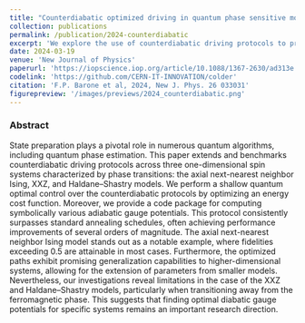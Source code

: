 ```yaml
---
title: "Counterdiabatic optimized driving in quantum phase sensitive models"
collection: publications
permalink: /publication/2024-counterdiabatic
excerpt: 'We explore the use of counterdiabatic driving protocols to prepare the ground state of three one-dimensional spin systems characterized by phase transitions.'
date: 2024-03-19
venue: 'New Journal of Physics'
paperurl: 'https://iopscience.iop.org/article/10.1088/1367-2630/ad313e'
codelink: 'https://github.com/CERN-IT-INNOVATION/colder'
citation: 'F.P. Barone et al, 2024, New J. Phys. 26 033031'
figurepreview: '/images/previews/2024_counterdiabatic.png'
---
```


### Abstract 

State preparation plays a pivotal role in numerous quantum algorithms, including quantum phase estimation. This paper extends and benchmarks counterdiabatic driving protocols across three one-dimensional spin systems characterized by phase transitions: the axial next-nearest neighbor Ising, XXZ, and Haldane–Shastry models. We perform a shallow quantum optimal control over the counterdiabatic protocols by optimizing an energy cost function. Moreover, we provide a code package for computing symbolically various adiabatic gauge potentials. This protocol consistently surpasses standard annealing schedules, often achieving performance improvements of several orders of magnitude. The axial next-nearest neighbor Ising model stands out as a notable example, where fidelities exceeding 0.5 are attainable in most cases. Furthermore, the optimized paths exhibit promising generalization capabilities to higher-dimensional systems, allowing for the extension of parameters from smaller models. Nevertheless, our investigations reveal limitations in the case of the XXZ and Haldane–Shastry models, particularly when transitioning away from the ferromagnetic phase. This suggests that finding optimal diabatic gauge potentials for specific systems remains an important research direction.